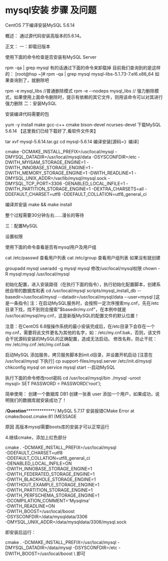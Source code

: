 # mysql安装 步骤 及问题

CentOS 7下编译安装MySQL 5.6.14

概述：
通过源代码安装高版本的5.6.14。

正文：
一：卸载旧版本

使用下面的命令检查是否安装有MySQL Server

rpm -qa | grep mysql
有的话通过下面的命令来卸载掉
目前我们查询到的是这样的：
[root@hsp ~]# rpm -qa | grep mysql 
mysql-libs-5.1.73-7.el6.x86_64
如果查询到了，就删除吧

rpm -e mysql_libs   //普通删除模式
rpm -e --nodeps mysql_libs    // 强力删除模式，如果使用上面命令删除时，提示有依赖的其它文件，则用该命令可以对其进行强力删除
二：安装MySQL

安装编译代码需要的包

yum -y install make gcc-c++ cmake bison-devel  ncurses-devel
下载MySQL 5.6.14 【这里我们已经下载好了,看软件文件夹】

tar xvf mysql-5.6.14.tar.gz
cd mysql-5.6.14
编译安装[源码=》编译]

cmake -DCMAKE_INSTALL_PREFIX=/usr/local/mysql -DMYSQL_DATADIR=/usr/local/mysql/data -DSYSCONFDIR=/etc -DWITH_MYISAM_STORAGE_ENGINE=1 -DWITH_INNOBASE_STORAGE_ENGINE=1 -DWITH_MEMORY_STORAGE_ENGINE=1 -DWITH_READLINE=1 -DMYSQL_UNIX_ADDR=/var/lib/mysql/mysql.sock -DMYSQL_TCP_PORT=3306 -DENABLED_LOCAL_INFILE=1 -DWITH_PARTITION_STORAGE_ENGINE=1 -DEXTRA_CHARSETS=all -DDEFAULT_CHARSET=utf8 -DDEFAULT_COLLATION=utf8_general_ci

编译并安装
make && make install

整个过程需要30分钟左右……漫长的等待

三：配置MySQL

设置权限

使用下面的命令查看是否有mysql用户及用户组

cat /etc/passwd 查看用户列表
cat /etc/group  查看用户组列表
如果没有就创建

groupadd mysql
useradd -g mysql mysql
修改/usr/local/mysql权限
chown -R mysql:mysql /usr/local/mysql

初始化配置，进入安装路径（在执行下面的指令），执行初始化配置脚本，创建系统自带的数据库和表
cd /usr/local/mysql
scripts/mysql_install_db --basedir=/usr/local/mysql --datadir=/usr/local/mysql/data --user=mysql    [这是一条指令]
注：在启动MySQL服务时，会按照一定次序搜索my.cnf，先在/etc目录下找，找不到则会搜索"$basedir/my.cnf"，在本例中就是 /usr/local/mysql/my.cnf，这是新版MySQL的配置文件的默认位置！

注意：在CentOS 6.8版操作系统的最小安装完成后，在/etc目录下会存在一个my.cnf，需要将此文件更名为其他的名字，如：/etc/my.cnf.bak，否则，该文件会干扰源码安装的MySQL的正确配置，造成无法启动。
修改名称，防止干扰：
mv /etc/my.cnf /etc/my.cnf.bak

启动MySQL
添加服务，拷贝服务脚本到init.d目录，并设置开机启动 
[注意在 /usr/local/mysql 下执行]
cp support-files/mysql.server /etc/init.d/mysql
chkconfig mysql on
service mysql start  --启动MySQL

执行下面的命令修改root密码
cd /usr/local/mysql/bin
./mysql -uroot  
mysql> SET PASSWORD = PASSWORD('root');

简单使用：
创建一个数据库 DB1
创建一张表 user
添加一个用户，如果成功，说明我们的数据库就安装成功了！






/**************Question***************************/
MySQL 5.7.17 安装报错CMake Error at cmake/boost.cmake:81 (MESSAGE

原因  高版本mysql需要boots库的安装才可以正常运行


4.继续cmake，添加上红色部分

cmake . -DCMAKE_INSTALL_PREFIX=/usr/local/mysql \
-DDEFAULT_CHARSET=utf8 \
-DDEFAULT_COLLATION=utf8_general_ci \
-DENABLED_LOCAL_INFILE=ON \
-DWITH_INNOBASE_STORAGE_ENGINE=1 \
-DWITH_FEDERATED_STORAGE_ENGINE=1 \
-DWITH_BLACKHOLE_STORAGE_ENGINE=1 \
-DWITHOUT_EXAMPLE_STORAGE_ENGINE=1 \
-DWITH_PARTITION_STORAGE_ENGINE=1 \
-DWITH_PERFSCHEMA_STORAGE_ENGINE=1 \
-DCOMPILATION_COMMENT='Mysqlma' \
-DWITH_READLINE=ON \
-DWITH_BOOST=/usr/local/boost \
-DSYSCONFDIR=/data/mysqldata/3306 \
-DMYSQL_UNIX_ADDR=/data/mysqldata/3306/mysql.sock

即安装后运行：

cmake . -DCMAKE_INSTALL_PREFIX=/usr/local/mysql -DMYSQL_DATADIR=/data/mysql -DSYSCONFDIR=/etc -DWITH_BOOST=/usr/local/boost \   即可





























